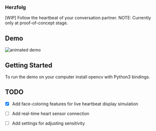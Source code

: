 ### Herzfolg

[WIP] Follow the heartbeat of your conversation partner.
NOTE: Currently only at proof-of-concept stage.

## Demo

![animated demo](herzfolg.gif)

## Getting Started

To run the demo on your computer install opencv with Python3 bindings.

## TODO

- [X] Add face-coloring features for live heartbeat display simulation
- [ ] Add real-time heart sensor connection
- [ ] Add settings for adjusting sensitivity


